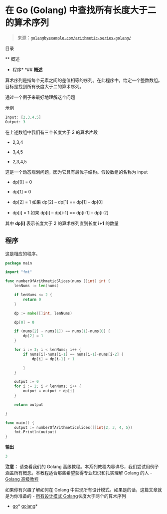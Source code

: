 <!--yml

分类: 未分类

日期: 2024-10-13 06:49:06

-->

# 在 Go (Golang) 中查找所有长度大于二的算术序列

> 来源：[`golangbyexample.com/arithmetic-series-golang/`](https://golangbyexample.com/arithmetic-series-golang/)

目录

**   概述

+   程序*  *## **概述**

算术序列是指每个元素之间的差值相等的序列。在此程序中，给定一个整数数组。目标是找到所有长度大于二的算术序列。

通过一个例子来最好地理解这个问题

示例

```go
Input: [2,3,4,5]
Output: 3
```

在上述数组中我们有三个长度大于 2 的算术片段

+   2,3,4

+   3,4,5

+   2,3,4,5

这是一个动态规划问题，因为它具有最优子结构。假设数组的名称为 input

+   dp[0] = 0

+   dp[1] = 0

+   dp[2] = 1 如果 dp[2] – dp[1] == dp[1] – dp[0]

+   dp[i] = 1 如果 dp[i] – dp[i-1] == dp[i-1] – dp[i-2]

其中 **dp[i]** 表示长度大于 2 的算术序列直到长度 **i+1** 的数量

## **程序**

这是相应的程序。

```go
package main

import "fmt"

func numberOfArithmeticSlices(nums []int) int {
	lenNums := len(nums)

	if lenNums <= 2 {
		return 0
	}

	dp := make([]int, lenNums)

	dp[0] = 0

	if (nums[2] - nums[1]) == nums[1]-nums[0] {
		dp[2] = 1
	}

	for i := 3; i < lenNums; i++ {
		if nums[i]-nums[i-1] == nums[i-1]-nums[i-2] {
			dp[i] = dp[i-1] + 1

		}
	}

	output := 0
	for i := 2; i < lenNums; i++ {
		output = output + dp[i]
	}

	return output

}

func main() {
	output := numberOfArithmeticSlices([]int{2, 3, 4, 5})
	fmt.Println(output)
}
```

**输出**

```go
3
```

**注意：** 请查看我们的 Golang 高级教程。本系列教程内容详尽，我们尝试用例子涵盖所有概念。本教程适合那些希望获得专业知识和扎实理解 Golang 的人 - [Golang 高级教程](https://golangbyexample.com/golang-comprehensive-tutorial/)

如果你有兴趣了解如何在 Golang 中实现所有设计模式。如果是的话，这篇文章就是为你准备的 - [所有设计模式 Golang](https://golangbyexample.com/all-design-patterns-golang/)长度大于两个的算术序列

+   [go](https://golangbyexample.com/tag/go/)*   [golang](https://golangbyexample.com/tag/golang/)*
